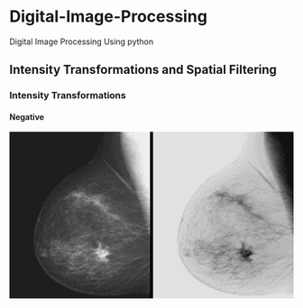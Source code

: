 # Digital-Image-Processing
 Digital Image Processing Using python
 

## Intensity Transformations and Spatial Filtering
### Intensity Transformations
#### Negative
<img
src="https://github.com/JuHyunLee99/Digital-Image-Processing/blob/main/ch03/Result/ex01_Negative.tif" width="700"/>
